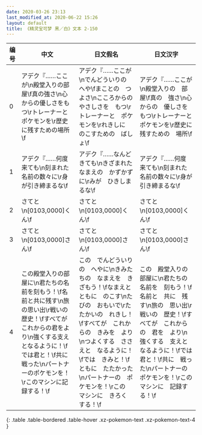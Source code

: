 ```yaml
---
date: 2020-03-26 23:13
last_modified_at: 2020-06-22 15:26
layout: default
title: 《精灵宝可梦 黑／白》文本 2-150
---
```

| 编号 | 中文 | 日文假名 | 日文汉字 |
| ---- | ---- | ---- | --- |
| 0 | アデク『……ここが\n殿堂入りの部屋\f真の強さ\n心からの優しさをもつ\rトレーナーとポケモンを\r歴史に残すための場所\f | アデク『……ここが\nでんどういりの　へや\fまことの　つよさ\nこころからの　やさしさを　もつ\rトレーナーと　ポケモンを\rれきしに　のこすための　ばしょ\f | アデク『……ここが\n殿堂入りの　部屋\f真の　強さ\n心からの　優しさを　もつ\rトレーナーと　ポケモンを\r歴史に　残すための　場所\f |
| 1 | アデク『……何度来ても\n刻まれた名前の数々に\r身が引き締まるな\f | アデク『……なんど　きても\nきざまれた　なまえの　かずかずに\rみが　ひきしまるな\f | アデク『……何度　来ても\n刻まれた　名前の数々に\r身が　引き締まるな\f |
| 2 | さてと\n[0103,0000]くん\f | さてと\n[0103,0000]くん\f | さてと\n[0103,0000]くん\f |
| 3 | さてと\n[0103,0000]さん\f | さてと\n[0103,0000]さん\f | さてと\n[0103,0000]さん\f |
| 4 | この殿堂入りの部屋に\n君たちの名前を刻もう！\f名前と共に残す\n旅の思い出\r戦いの歴史！\fすべてがこれからの君をより\n強くする支えとなるように！\fでは君と！\f共に戦った\nパートナーのポケモンを！\rこのマシンに記録する！\f | この　でんどういりの　へやに\nきみたちの　なまえを　きざもう！\fなまえと　ともに　のこす\nたびの　おもいで\rたたかいの　れきし！\fすべてが　これからの　きみを　より\nつよくする　ささえと　なるように！\fでは　きみと！\fともに　たたかった\nパートナーの　ポケモンを！\rこの　マシンに　きろく　する！\f | この　殿堂入りの　部屋に\n君たちの　名前を　刻もう！\f名前と　共に　残す\n旅の　思い出\r戦いの　歴史！\fすべてが　これからの　君を　より\n強くする　支えと　なるように！\fでは　君と！\f共に　戦った\nパートナーの　ポケモンを！\rこの　マシンに　記録する！\f |
{: .table .table-bordered .table-hover .xz-pokemon-text .xz-pokemon-text-4 }